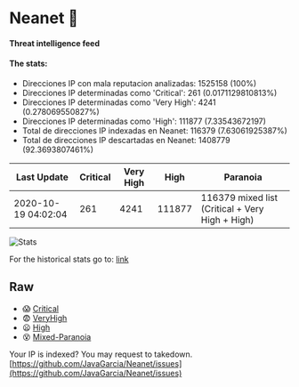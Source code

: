 # Neanet :hocho:
#### Threat intelligence feed
#### The stats:

- Direcciones IP con mala reputacion analizadas: 1525158 (100%)
- Direcciones IP determinadas como 'Critical':  261 (0.0171129810813%)
- Direcciones IP determinadas como 'Very High':  4241 (0.278069550827%)
- Direcciones IP determinadas como 'High':  111877 (7.33543672197)
- Total de direcciones IP indexadas en Neanet:  116379 (7.63061925387%)
- Total de direcciones IP descartadas en Neanet:  1408779 (92.3693807461%)

| Last Update | Critical | Very High | High | Paranoia |
| --- | --- | --- | --- | --- |
| 2020-10-19 04:02:04 | 261 | 4241 | 111877 | 116379 mixed list (Critical + Very High + High)|

![Stats](https://docs.google.com/spreadsheets/d/e/2PACX-1vSnaNMIXVabIpDJjufMlzH7poXnshF3mgd8Is1g9ytUEzVsP5my4Trn8f-xkoLLQ38xpL3HtmUexLo6/pubchart?oid=501124687&format=image)

For the historical stats go to: [link](/stats.csv)
## Raw
- :scream: [Critical](https://raw.githubusercontent.com/JavaGarcia/Neanet/master/blacklists/neanet_critical.txt)
- :fearful: [VeryHigh](https://raw.githubusercontent.com/JavaGarcia/Neanet/master/blacklists/neanet_veryHigh.txtt)
- :frowning: [High](https://raw.githubusercontent.com/JavaGarcia/Neanet/master/blacklists/neanet_high.txt)
- :dizzy_face: [Mixed-Paranoia](https://raw.githubusercontent.com/JavaGarcia/Neanet/master/blacklists/neanet_all.txt)


Your IP is indexed? You may request to takedown. [https://github.com/JavaGarcia/Neanet/issues](https://github.com/JavaGarcia/Neanet/issues)







































































































































































































































































































































































































































































































































































































































































































































































































































































































































































































































































































































































































































































































































































































































































































































































